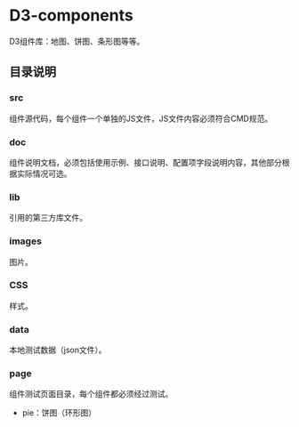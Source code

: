 # D3-components
D3组件库：地图、饼图、条形图等等。

## 目录说明
### src
组件源代码，每个组件一个单独的JS文件，JS文件内容必须符合CMD规范。

### doc
组件说明文档，必须包括使用示例、接口说明、配置项字段说明内容，其他部分根据实际情况可选。

### lib
引用的第三方库文件。

### images

图片。

### CSS

样式。

### data

本地测试数据（json文件）。

### page
组件测试页面目录，每个组件都必须经过测试。

- pie：饼图（环形图）



